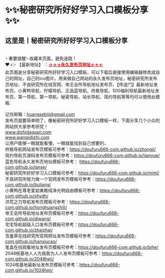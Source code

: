 # :sparkles::sparkles:秘密研究所好好学习入口模板分享:sparkles::sparkles:

## 这里是丨**秘密研究所好好学习入口模板分享**
<br>✨重要提醒✨收藏本页面，避免迷路！<br>
❤️ 👉 【最新地址】 ：<a href="https://dizhidaquan.com" target="_blank" class="modalbtn text-blue nmB4hteGKB 3Xyk5Zcf_s" id="loginbox"><font size="" color="#ff0000"><strong>→→→永久发布页地址←←←</strong></font></a><br>
此页面是分享秘密研究所好好学习入口模板，可以下载后直接使用编辑器修改成自己的网址，自己的ico图片。用来做自己网站的永久发布页地址，秘密研究所发布页地址、不良研究所在线官网、帝王会所导航地址发布页、【传送门】最新地址发布页、小黄鸭导航、柠檬导航、正品蓝导航、终极导航、500福利导航最新地址发布页、第一导航、第一导航、秘密导航、站长导航、简约导航等等均可以使用此模板.<br><br>
记住邮箱：huangsebiji@gmail.com<br>
发布页就要简单明了，像秘密研究所好好学习入口模板一样，下面分享几个小众的网站供大家参考研究！<br>
www.dizhidaquan.com<br>
www.wangjidizhi.com<br>
让用户能够一眼就能看懂，一眼就能找到自己想要的，<br>
终极导航网站发布页模板可参考：https://doufuru666-com.github.io/zhongji/<br>
简约导航页源码发布页模板可参考：https://doufuru666-com.github.io/jianyue/<br>
蓝色导航永久发布页地址模板可参考： https://doufuru666-com.github.io/lanse/<br>
秘密研究所好好学习入口模板可参考：https://doufuru666-com.github.io/mimi/<br>
不良研究所努力做一个官网发布页模板可参考：https://doufuru666-com.github.io/buliang/<br>
小黄鸭在尊老爱幼勇敢纯净光明自由模板可参考：https://doufuru666-com.github.io/xhydh/<br>
洪荒之力导航发布页模板可参考：https://doufuru666-com.github.io/honghuangzhili/<br>
帝王会所导航地址发布页模板可参考：https://doufuru666-com.github.io/diwang/<br>
宅宅导航超级入口发布页模板可参考：https://doufuru666-com.github.io/zhaizhai/<br>
含羞草在线研究所官网网址发布页模板可参考：https://doufuru666-com.github.io/hanxiucao/<br>
笔盒在线观看地址发布页模板可参考：https://doufuru666-com.github.io/bihe/<br>
2048核基地人人为我我为人人发布页模板可参考：https://doufuru666-com.github.io/2048heji/<br>
1024核基地最新址发布页模板可参考：https://doufuru666-com.github.io/1024heji/<br>
